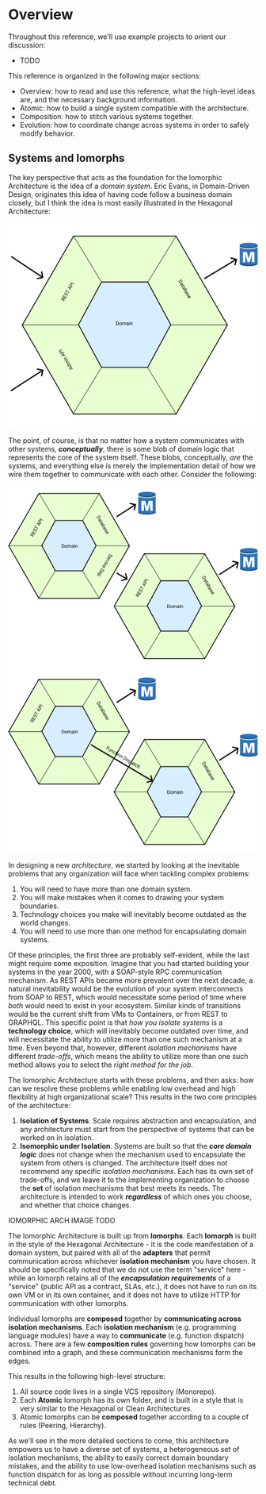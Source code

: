 # Overview

Throughout this reference, we'll use example projects to orient our discussion:

* TODO

This reference is organized in the following major sections:

* Overview: how to read and use this reference, what the high-level ideas are, and the necessary background information.
* Atomic: how to build a single system compatible with the architecture.
* Composition: how to stitch various systems together.
* Evolution: how to coordinate change across systems in order to safely modify behavior.

## Systems and Iomorphs

The key perspective that acts as the foundation for the Iomorphic Architecture is the idea of a _domain system_.  Eric Evans, in Domain-Driven Design, originates this idea of having code follow a business domain closely, but I think the idea is most easily illustrated in the Hexagonal Architecture:

![](../.gitbook/assets/hexarch.png)

The point, of course, is that no matter how a system communicates with other systems, _**conceptually**_, there is some blob of domain logic that represents the core of the system itself.  These blobs, conceptually, _are_ the systems, and everything else is merely the implementation detail of how we wire them together to communicate with each other.  Consider the following:

![](../.gitbook/assets/comparison.png)

In designing a new _architecture_, we started by looking at the inevitable problems that any organization will face when tackling complex problems:

1. You will need to have more than one domain system.
2. You will make mistakes when it comes to drawing your system boundaries.
3. Technology choices you make will inevitably become outdated as the world changes.
4. You will need to use more than one method for encapsulating domain systems.

Of these principles, the first three are probably self-evident, while the last might require some exposition.  Imagine that you had started building your systems in the year 2000, with a SOAP-style RPC communication mechanism.  As REST APIs became more prevalent over the next decade, a natural inevitability would be the evolution of your system interconnects from SOAP to REST, which would necessitate some period of time where _both_ would need to exist in your ecosystem.  Similar kinds of transitions would be the current shift from VMs to Containers, or from REST to GRAPHQL.  This specific point is that _how you isolate systems_ is a **technology choice**, which will inevitably become outdated over time, and will necessitate the ability to utilize more than one such mechanism at a time.  Even beyond that, however, different _isolation mechanisms_ have different _trade-offs_, which means the ability to utilize more than one such method allows you to select the _right method for the job_.

The Iomorphic Architecture starts with these problems, and then asks: how can we resolve these problems while enabling low overhead and high flexibility at high organizational scale?  This results in the two core principles of the architecture:

1. **Isolation of Systems**.  Scale requires abstraction and encapsulation, and any architecture must start from the perspective of systems that can be worked on in isolation.
2. **Isomorphic under Isolation**.  Systems are built so that the _**core domain logic**_ does not change when the mechanism used to encapsulate the system from others is changed.  The architecture itself does not recommend any specific _isolation mechanisms_.  Each has its own set of trade-offs, and we leave it to the implementing organization to choose the **set** of isolation mechanisms that best meets its needs.  The architecture is intended to work _**regardless**_ of which ones you choose, and whether that choice changes.

IOMORPHIC ARCH IMAGE TODO

The Iomorphic Architecture is built up from **Iomorphs**.  Each **Iomorph** is built in the style of the Hexagonal Architecture - it is the code manifestation of a domain system, but paired with all of the **adapters** that permit communication across whichever **isolation mechanism** you have chosen.  It should be specifically noted that we do not use the term "service" here - while an Iomorph retains all of the _**encapsulation requirements**_ of a "service" \(public API as a contract, SLAs, etc.\), it does not have to run on its own VM or in its own container, and it does not have to utilize HTTP for communication with other Iomorphs.

Individual Iomorphs are **composed** together by **communicating across isolation mechanisms**.  Each **isolation mechanism** \(e.g. programming language modules\) have a way to **communicate** \(e.g. function dispatch\) across.  There are a few **composition rules** governing how Iomorphs can be combined into a graph, and these communication mechanisms form the edges.

This results in the following high-level structure:

1. All source code lives in a single VCS repository \(Monorepo\).
2. Each **Atomic** Iomorph has its own folder, and is built in a style that is very similar to the Hexagonal or Clean Architectures.
3. Atomic Iomorphs can be **composed** together according to a couple of rules \(Peering, Hierarchy\).

As we'll see in the more detailed sections to come, this architecture empowers us to have a diverse set of systems, a heterogeneous set of isolation mechanisms, the ability to easily correct domain boundary mistakes, and the ability to use low-overhead isolation mechanisms such as function dispatch for as long as possible without incurring long-term technical debt.

